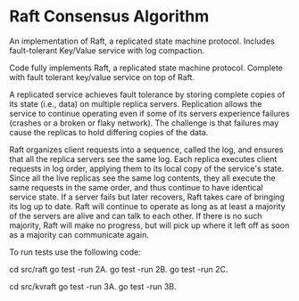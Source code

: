 # Raft Consensus Algorithm
An implementation of Raft, a replicated state machine protocol.  Includes fault-tolerant Key/Value service with log compaction.

Code fully implements Raft, a replicated state machine protocol. Complete with fault tolerant key/value service on top of Raft.

A replicated service achieves fault tolerance by storing complete copies of its state (i.e., data) on multiple replica servers. Replication allows the service to continue operating even if some of its servers experience failures (crashes or a broken or flaky network). The challenge is that failures may cause the replicas to hold differing copies of the data.

Raft organizes client requests into a sequence, called the log, and ensures that all the replica servers see the same log. Each replica executes client requests in log order, applying them to its local copy of the service's state. Since all the live replicas see the same log contents, they all execute the same requests in the same order, and thus continue to have identical service state.  If a server fails but later recovers, Raft takes care of bringing its log up to date. Raft will continue to operate as long as at least a majority of the servers are alive and can talk to each other. If there is no such majority, Raft will make no progress, but will pick up where it left off as soon as a majority can communicate again.

To run tests use the following code:

cd src/raft
go test -run 2A. 
go test -run 2B. 
go test -run 2C. 

cd src/kvraft
go test -run 3A. 
go test -run 3B. 
